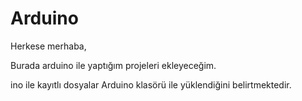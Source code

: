 # Arduino

Herkese merhaba,

Burada arduino ile yaptığım projeleri ekleyeceğim. 

ino ile kayıtlı dosyalar Arduino klasörü ile yüklendiğini belirtmektedir.
